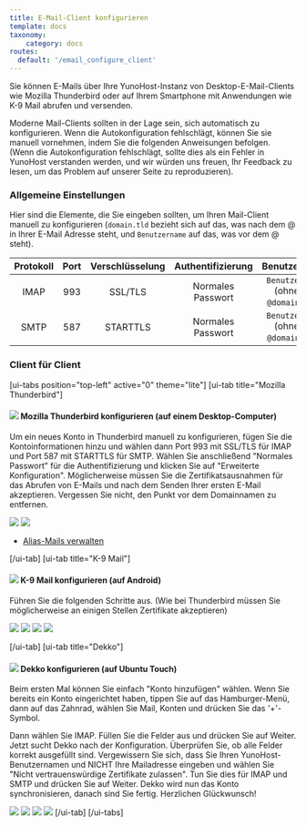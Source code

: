 ```yaml
---
title: E-Mail-Client konfigurieren
template: docs
taxonomy:
    category: docs
routes:
  default: '/email_configure_client'
---
```


Sie können E-Mails über Ihre YunoHost-Instanz von Desktop-E-Mail-Clients wie Mozilla Thunderbird oder auf Ihrem Smartphone mit Anwendungen wie K-9 Mail abrufen und versenden.

Moderne Mail-Clients sollten in der Lage sein, sich automatisch zu konfigurieren. Wenn die Autokonfiguration fehlschlägt, können Sie sie manuell vornehmen, indem Sie die folgenden Anweisungen befolgen. (Wenn die Autokonfiguration fehlschlägt, sollte dies als ein Fehler in YunoHost verstanden werden, und wir würden uns freuen, Ihr Feedback zu lesen, um das Problem auf unserer Seite zu reproduzieren).

### Allgemeine Einstellungen

Hier sind die Elemente, die Sie eingeben sollten, um Ihren Mail-Client manuell zu konfigurieren (`domain.tld` bezieht sich auf das, was nach dem @ in Ihrer E-Mail Adresse steht, und `Benutzername` auf das, was vor dem @ steht).

| Protokoll | Port | Verschlüsselung | Authentifizierung | Benutzername |
| :--:     | :-:  | :--:       | :--:            | :--:                                   |
| IMAP | 993 | SSL/TLS | Normales Passwort | `Benutzername` (ohne die `@domain.tld`) |
| SMTP | 587 | STARTTLS | Normales Passwort | `Benutzername` (ohne die `@domain.tld`) |

### Client für Client

[ui-tabs position="top-left" active="0" theme="lite"]
[ui-tab title="Mozilla Thunderbird"]

#### ![](image://thunderbird.png?resize=50&classes=inline) Mozilla Thunderbird konfigurieren (auf einem Desktop-Computer)

Um ein neues Konto in Thunderbird manuell zu konfigurieren, fügen Sie die Kontoinformationen hinzu und wählen dann Port 993 mit SSL/TLS für IMAP und Port 587 mit STARTTLS für SMTP. Wählen Sie anschließend "Normales Passwort" für die Authentifizierung und klicken Sie auf "Erweiterte Konfiguration". Möglicherweise müssen Sie die Zertifikatsausnahmen für das Abrufen von E-Mails und nach dem Senden Ihrer ersten E-Mail akzeptieren. Vergessen Sie nicht, den Punkt vor dem Domainnamen zu entfernen.

![](image://thunderbird_config_1.png?resize=900)
![](image://thunderbird_config_2.png?resize=900)

- [Alias-Mails verwalten](https://support.mozilla.org/de/kb/configuring-email-aliases)

[/ui-tab]
[ui-tab title="K-9 Mail"]

#### ![](image://k9mail.png?resize=50&classes=inline) K-9 Mail konfigurieren (auf Android)

Führen Sie die folgenden Schritte aus. (Wie bei Thunderbird müssen Sie möglicherweise an einigen Stellen Zertifikate akzeptieren)

![](image://k9mail_config_1.png?resize=280&classes=inline)
![](image://k9mail_config_2.png?resize=280&classes=inline)
![](image://k9mail_config_3.png?resize=280&classes=inline)
![](image://k9mail_config_4.png?resize=280&classes=inline)

[/ui-tab]
[ui-tab title="Dekko"]

#### ![](image://dekko-app.png?resize=50&classes=inline) Dekko konfigurieren (auf Ubuntu Touch)

Beim ersten Mal können Sie einfach "Konto hinzufügen" wählen. Wenn Sie bereits ein Konto eingerichtet haben, tippen Sie auf das Hamburger-Menü, dann auf das Zahnrad, wählen Sie Mail, Konten und drücken Sie das '+'-Symbol.

Dann wählen Sie IMAP. Füllen Sie die Felder aus und drücken Sie auf Weiter. Jetzt sucht Dekko nach der Konfiguration. Überprüfen Sie, ob alle Felder korrekt ausgefüllt sind. Vergewissern Sie sich, dass Sie Ihren YunoHost-Benutzernamen und NICHT Ihre Mailadresse eingeben und wählen Sie "Nicht vertrauenswürdige Zertifikate zulassen". Tun Sie dies für IMAP und SMTP und drücken Sie auf Weiter. Dekko wird nun das Konto synchronisieren, danach sind Sie fertig. Herzlichen Glückwunsch!

![](image://dekko_config_1.png?resize=280&classes=inline)
![](image://dekko_config_2.png?resize=280&classes=inline)
![](image://dekko_config_3.png?resize=280&classes=inline)
![](image://dekko_config_4.png?resize=280&classes=inline)
[/ui-tab]
[/ui-tabs]
